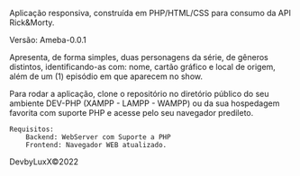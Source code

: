 Aplicação responsiva, construída em PHP/HTML/CSS para consumo da API Rick&Morty.

Versão:
	Ameba-0.0.1
	
Apresenta, de forma simples, duas personagens da série, de gêneros distintos, identificando-as
com: nome, cartão gráfico e local de origem, além de um (1) episódio em que aparecem no show.

Para rodar a aplicação, clone o repositório no diretório público do seu ambiente DEV-PHP (XAMPP - LAMPP - WAMPP) ou da sua hospedagem favorita com suporte PHP e acesse pelo seu navegador predileto.

	Requisitos:
		Backend: WebServer com Suporte a PHP 
		Frontend: Navegador WEB atualizado.

DevbyLuxX©2022
